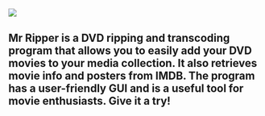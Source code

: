 # ![](https://i.imgur.com/kle7CYE.jpeg)
## Mr Ripper is a DVD ripping and transcoding program that allows you to easily add your DVD movies to your media collection. It also retrieves movie info and posters from IMDB. The program has a user-friendly GUI and is a useful tool for movie enthusiasts. Give it a try!

